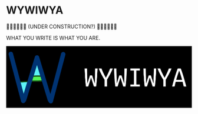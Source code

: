 # WYWIWYA

🚧🚧🚧🚧🚧🚧 (UNDER CONSTRUCTION?) 🚧🚧🚧🚧🚧🚧

WHAT YOU WRITE IS WHAT YOU ARE.

![logo](static/logo/wyiwya-full-black.png)
